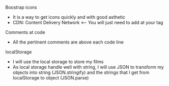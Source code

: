 Boostrap icons

- It is a way to get icons quickly and with good asthetic
- CDN: Content Delivery Network <-- You will just need to add at your <head> tag

Comments at code

- All the pertinent comments are above each code line

localStorage

- I will use the local storage to store my films
- As local storage handle well with string, I will use JSON to transform my objects into string (JSON.stringify) and the strings that I get from localStorage to object (JSON.parse)
